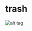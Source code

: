 # trash

![alt tag](http://www.elementaryos-fr.org/wp-content/uploads/2013/12/FreeGreatPicture.com-23409-trash.jpg)
